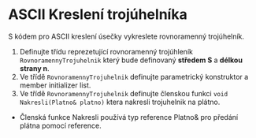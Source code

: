 # ASCII Kreslení trojúhelníka

S kódem pro ASCII kreslení úsečky vykreslete rovnoramenný trojúhelník.

1) Definujte třídu reprezetující rovnoramenný trojúhleník `RovnoramennyTrojuhelnik` který bude definovaný **středem S** a **délkou strany n**.
2) Ve třídě `RovnoramennyTrojuhelnik` definujte parametrický konstruktor a member initializer list.
2) Ve třídě `RovnoramennyTrojuhelnik` definujte členskou funkci `void Nakresli(Platno& platno)` ktera nakresli trojuhelnik na plátno.

* Členská funkce Nakresli používá typ reference Platno& pro předání plátna pomocí reference.
